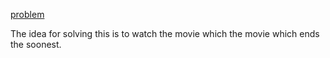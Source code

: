 [problem](https://cses.fi/problemset/task/1629)

The idea for solving this is to watch the movie which the movie which ends the soonest. 
